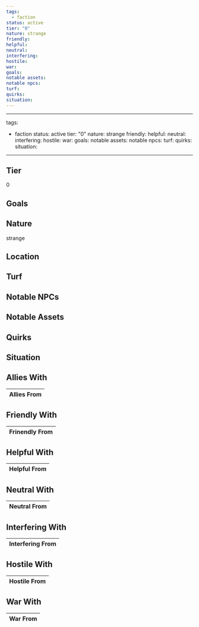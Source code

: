 ```yaml
---
tags:
  - faction
status: active
tier: "0"
nature: strange
friendly: 
helpful: 
neutral: 
interfering: 
hostile: 
war: 
goals: 
notable assets: 
notable npcs: 
turf: 
quirks: 
situation: 
---
```

---
tags:
  - faction
status: active
tier: "0"
nature: strange
friendly:
helpful:
neutral:
interfering:
hostile:
war:
goals: 
notable assets: 
notable npcs:
turf:
quirks:
situation:
---
## Tier

0

## Goals



## Nature

strange

## Location



## Turf



## Notable NPCs



## Notable Assets



## Quirks



## Situation



## Allies With



| Allies From |
| ----------- |


## Friendly With



| Frinendly From |
| -------------- |


## Helpful With



| Helpful From |
| ------------ |


## Neutral With




| Neutral From |
| ------------ |



## Interfering With




| Interfering From |
| ---------------- |



## Hostile With




| Hostile From |
| ------------ |



## War With



| War From |
| -------- |


